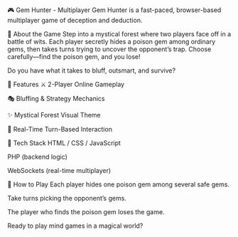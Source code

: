 🎮 Gem Hunter - Multiplayer
Gem Hunter is a fast-paced, browser-based multiplayer game of deception and deduction.

🧪 About the Game
Step into a mystical forest where two players face off in a battle of wits. Each player secretly hides a poison gem among ordinary gems, then takes turns trying to uncover the opponent’s trap. Choose carefully—find the poison gem, and you lose!

Do you have what it takes to bluff, outsmart, and survive?

🌟 Features
⚔️ 2-Player Online Gameplay

🎭 Bluffing & Strategy Mechanics

✨ Mystical Forest Visual Theme

💬 Real-Time Turn-Based Interaction

🚀 Tech Stack
HTML / CSS / JavaScript

PHP (backend logic)

WebSockets (real-time multiplayer)

📌 How to Play
Each player hides one poison gem among several safe gems.

Take turns picking the opponent’s gems.

The player who finds the poison gem loses the game.

Ready to play mind games in a magical world?
